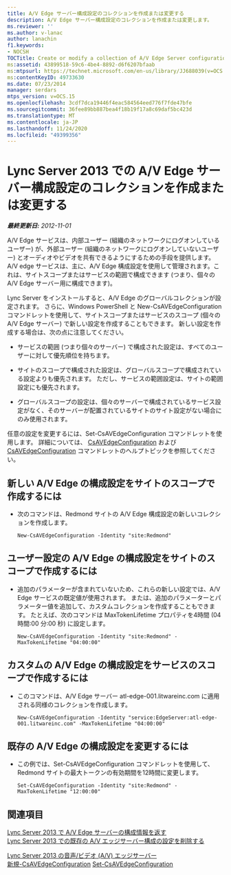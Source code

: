 ```yaml
---
title: A/V Edge サーバー構成設定のコレクションを作成または変更する
description: A/V Edge サーバー構成設定のコレクションを作成または変更します。
ms.reviewer: ''
ms.author: v-lanac
author: lanachin
f1.keywords:
- NOCSH
TOCTitle: Create or modify a collection of A/V Edge Server configuration settings
ms:assetid: 43899518-59c6-4be4-8892-d6f6207bfaab
ms:mtpsurl: https://technet.microsoft.com/en-us/library/JJ688039(v=OCS.15)
ms:contentKeyID: 49733630
ms.date: 07/23/2014
manager: serdars
mtps_version: v=OCS.15
ms.openlocfilehash: 3cdf7dca19446f4eac584564eed776f7fde47bfe
ms.sourcegitcommit: 36fee89bb887bea4f18b19f17a8c69daf5bc423d
ms.translationtype: MT
ms.contentlocale: ja-JP
ms.lasthandoff: 11/24/2020
ms.locfileid: "49399356"
---
```

# <a name="create-or-modify-a-collection-of-av-edge-server-configuration-settings-in-lync-server-2013"></a>Lync Server 2013 での A/V Edge サーバー構成設定のコレクションを作成または変更する

<div data-xmlns="http://www.w3.org/1999/xhtml">

<div class="topic" data-xmlns="http://www.w3.org/1999/xhtml" data-msxsl="urn:schemas-microsoft-com:xslt" data-cs="https://msdn.microsoft.com/">

<div data-asp="https://msdn2.microsoft.com/asp">



</div>

<div id="mainSection">

<div id="mainBody">

<span> </span>

_**最終更新日:** 2012-11-01_

A/V Edge サービスは、内部ユーザー (組織のネットワークにログオンしているユーザー) が、外部ユーザー (組織のネットワークにログオンしていないユーザー) とオーディオやビデオを共有できるようにするための手段を提供します。 A/V edge サービスは、主に、A/V Edge 構成設定を使用して管理されます。これは、サイトスコープまたはサービスの範囲で構成できます (つまり、個々の A/V Edge サーバー用に構成できます)。

Lync Server をインストールすると、A/V Edge のグローバルコレクションが設定されます。 さらに、Windows PowerShell と New-CsAVEdgeConfiguration コマンドレットを使用して、サイトスコープまたはサービスのスコープ (個々の A/V Edge サーバー) で新しい設定を作成することもできます。 新しい設定を作成する場合は、次の点に注意してください。

  - サービスの範囲 (つまり個々のサーバー) で構成された設定は、すべてのユーザーに対して優先順位を持ちます。

  - サイトのスコープで構成された設定は、グローバルスコープで構成されている設定よりも優先されます。 ただし、サービスの範囲設定は、サイトの範囲設定にも優先されます。

  - グローバルスコープの設定は、個々のサーバーで構成されているサービス設定がなく、そのサーバーが配置されているサイトのサイト設定がない場合にのみ使用されます。

任意の設定を変更するには、Set-CsAVEdgeConfiguration コマンドレットを使用します。 詳細については、 [CsAVEdgeConfiguration](https://technet.microsoft.com/library/Gg412884(v=OCS.15)) および [CsAVEdgeConfiguration](https://technet.microsoft.com/library/Gg412869(v=OCS.15)) コマンドレットのヘルプトピックを参照してください。

<div>

## <a name="to-create-new-av-edge-configuration-settings-at-the-site-scope"></a>新しい A/V Edge の構成設定をサイトのスコープで作成するには

  - 次のコマンドは、Redmond サイトの A/V Edge 構成設定の新しいコレクションを作成します。
    
        New-CsAVEdgeConfiguration -Identity "site:Redmond"

</div>

<div>

## <a name="to-create-custom-av-edge-configuration-settings-at-the-site-scope"></a>ユーザー設定の A/V Edge の構成設定をサイトのスコープで作成するには

  - 追加のパラメーターが含まれていないため、これらの新しい設定では、A/V Edge サービスの既定値が使用されます。 または、追加のパラメーターとパラメーター値を追加して、カスタムコレクションを作成することもできます。 たとえば、次のコマンドは MaxTokenLifetime プロパティを4時間 (04 時間:00 分:00 秒) に設定します。
    
        New-CsAVEdgeConfiguration -Identity "site:Redmond" -MaxTokenLifetime "04:00:00"

</div>

<div>

## <a name="to-create-custom-av-edge-configuration-settings-at-the-service-scope"></a>カスタムの A/V Edge の構成設定をサービスのスコープで作成するには

  - このコマンドは、A/V Edge サーバー atl-edge-001.litwareinc.com に適用される同様のコレクションを作成します。
    
        New-CsAVEdgeConfiguration -Identity "service:EdgeServer:atl-edge-001.litwareinc.com" -MaxTokenLifetime "04:00:00"

</div>

<div>

## <a name="to-modify-existing-av-edge-configuration-settings"></a>既存の A/V Edge の構成設定を変更するには

  - この例では、Set-CsAVEdgeConfiguration コマンドレットを使用して、Redmond サイトの最大トークンの有効期間を12時間に変更します。
    
        Set-CsAVEdgeConfiguration -Identity "site:Redmond" -MaxTokenLifetime "12:00:00"

</div>

<div>

## <a name="see-also"></a>関連項目


[Lync Server 2013 で A/V Edge サーバーの構成情報を返す](lync-server-2013-return-a-v-edge-server-configuration-information.md)  
[Lync Server 2013 での既存の A/V エッジサーバー構成の設定を削除する](lync-server-2013-delete-an-existing-collection-of-a-v-edge-server-configuration-settings.md)  


[Lync Server 2013 の音声/ビデオ (A/V) エッジサーバー](lync-server-2013-audio-video-a-v-edge-servers.md)  
[新規-CsAVEdgeConfiguration](https://technet.microsoft.com/library/Gg412884(v=OCS.15))  
[Set-CsAVEdgeConfiguration](https://technet.microsoft.com/library/Gg412869(v=OCS.15))  
  

</div>

</div>

<span> </span>

</div>

</div>

</div>

